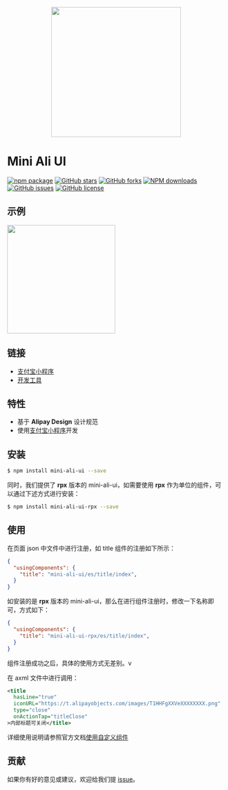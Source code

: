 <p align="center">
  <img width="300" src="https://gw.alipayobjects.com/mdn/miniProgram_mendian/afts/img/A*wiFYTo5I0m8AAAAAAAAAAABjAQAAAQ/original">
</p>

# Mini Ali UI

[![npm package](https://img.shields.io/npm/v/mini-ali-ui.svg?style=flat-square)](https://www.npmjs.com/package/mini-ali-ui)
[![GitHub stars](https://img.shields.io/github/stars/Alibaba-mp/mini-ali-ui.svg)](https://github.com/Alibaba-mp/mini-ali-ui/stargazers)
[![GitHub forks](https://img.shields.io/github/forks/Alibaba-mp/mini-ali-ui.svg)](https://github.com/Alibaba-mp/mini-ali-ui/network/members)
[![NPM downloads](https://img.shields.io/npm/dm/mini-ali-ui.svg?style=flat-square)](https://www.npmjs.com/package/mini-ali-ui)
[![GitHub issues](https://img.shields.io/github/issues/Alibaba-mp/mini-ali-ui.svg)](https://github.com/Alibaba-mp/mini-ali-ui/issues)
[![GitHub license](https://img.shields.io/github/license/Alibaba-mp/mini-ali-ui.svg)](https://github.com/Alibaba-mp/mini-ali-ui/blob/master/LICENSE)

## 示例

<p align="left">
  <img width="250" src="https://gw.alipayobjects.com/mdn/miniProgram_mendian/afts/img/A*xXX3TqsZimMwfA5KoKInYQBjAQAAAQ/original">
</p>

## 链接
- [支付宝小程序](https://mini.open.alipay.com/channel/miniIndex.htm)
- [开发工具](https://docs.alipay.com/mini/ide/overview)

## 特性

- 基于 **Alipay Design** 设计规范
- 使用[支付宝小程序](https://mini.open.alipay.com/channel/miniIndex.htm)开发

## 安装

```bash
$ npm install mini-ali-ui --save
```

同时，我们提供了 **rpx** 版本的 mini-ali-ui，如需要使用 **rpx** 作为单位的组件，可以通过下述方式进行安装：

```bash
$ npm install mini-ali-ui-rpx --save
```

## 使用

在页面 json 中文件中进行注册，如 title 组件的注册如下所示：

```json
{
  "usingComponents": {
    "title": "mini-ali-ui/es/title/index",
  }
}
```

如安装的是 **rpx** 版本的 mini-ali-ui，那么在进行组件注册时，修改一下名称即可，方式如下：

```json
{
  "usingComponents": {
    "title": "mini-ali-ui-rpx/es/title/index",
  }
}
```

组件注册成功之后，具体的使用方式无差别。v

在 axml 文件中进行调用：
```xml
<title
  hasLine="true"
  iconURL="https://t.alipayobjects.com/images/T1HHFgXXVeXXXXXXXX.png"
  type="close"
  onActionTap="titleClose"
>内部标题可关闭</title>
```

详细使用说明请参照官方文档[使用自定义组件](https://docs.alipay.com/mini/framework/use-custom-component)

## 贡献

如果你有好的意见或建议，欢迎给我们提 [issue](https://github.com/Alibaba-mp/mini-ali-ui/issues)。
